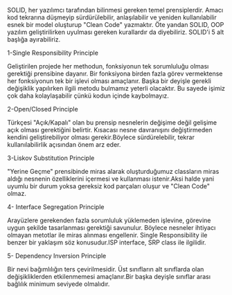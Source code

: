 SOLID, her yazılımcı tarafından bilinmesi gereken temel prensiplerdir. Amacı kod tekrarına düşmeyip sürdürülebilir, anlaşılabilir ve yeniden kullanılabilir esnek bir model oluşturup "Clean Code" yazmaktır. Öte yandan SOLID, OOP yazılım geliştirilirken uyulması gereken kurallardır da diyebiliriz. SOLID'i 5 alt başlığa ayırabiliriz.

1-Single Responsibility Principle

Geliştirilen projede her methodun, fonksiyonun tek sorumluluğu olması gerektiği prensibine dayanır. Bir fonksiyona birden fazla görev vermektense her fonksiyonun tek bir işlevi olması amaçlanır. Başka bir deyişle gerekli değişiklik yapılırken ilgili metodu bulmamız yeterli olacaktır. Bu sayede işimiz çok daha kolaylaşabilir çünkü kodun içinde kaybolmayız.

2-Open/Closed Principle

Türkçesi "Açık/Kapalı" olan bu prensip nesnelerin değişime değil gelişime açık olması gerektiğini belirtir. Kısacası nesne davranışını değiştirmeden kendini geliştirebiliyor olması gerekir.Böylece sürdürelebilir, tekrar kullanılabilirlik açısından önem arz eder.

3-Liskov Substitution Principle

"Yerine Geçme" prensibinde miras alarak oluşturduğumuz classların miras aldığı nesnenin özelliklerini içermesi ve kullanması istenir.Aksi halde yani uyumlu bir durum yoksa gereksiz kod parçaları oluşur ve "Clean Code" olmaz.

4- Interface Segregation Principle

Arayüzlere gerekenden fazla sorumluluk yüklemeden işlevine, görevine uygun şekilde tasarlanması gerektiği savunulur. Böylece nesneler ihtiyacı olmayan metotlar ile miras alınması engellenir.
Single Responsibility ile benzer bir yaklaşım söz konusudur.ISP interface, SRP class ile ilgilidir.


5- Dependency Inversion Principle

Bir nevi bağımlılığın ters çevirilmesidir. Üst sınıfların alt sınıflarda olan değişikliklerden etkilenmemesi amaçlanır.Bir başka deyişle sınıflar arası bağlılık minimum seviyede olmalıdır.
